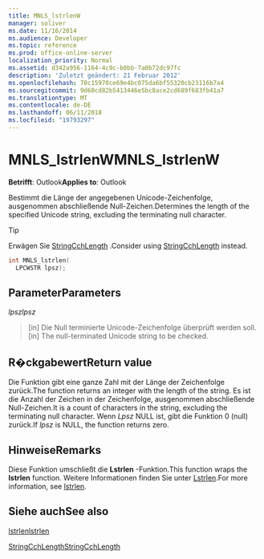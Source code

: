```yaml
---
title: MNLS_lstrlenW
manager: soliver
ms.date: 11/16/2014
ms.audience: Developer
ms.topic: reference
ms.prod: office-online-server
localization_priority: Normal
ms.assetid: d342a956-1164-4c9c-b0bb-7a0b72dc97fc
description: 'Zuletzt geändert: 21 Februar 2012'
ms.openlocfilehash: 70c15970ce69e4bc075da6bf55320cb23116b7a4
ms.sourcegitcommit: 9d60cd82b5413446e5bc8ace2cd689f683fb41a7
ms.translationtype: MT
ms.contentlocale: de-DE
ms.lasthandoff: 06/11/2018
ms.locfileid: "19793297"
---
```

# <a name="mnlslstrlenw"></a><span data-ttu-id="fd17d-103">MNLS_lstrlenW</span><span class="sxs-lookup"><span data-stu-id="fd17d-103">MNLS_lstrlenW</span></span>

  
  
<span data-ttu-id="fd17d-104">**Betrifft**: Outlook</span><span class="sxs-lookup"><span data-stu-id="fd17d-104">**Applies to**: Outlook</span></span> 
  
<span data-ttu-id="fd17d-105">Bestimmt die Länge der angegebenen Unicode-Zeichenfolge, ausgenommen abschließende Null-Zeichen.</span><span class="sxs-lookup"><span data-stu-id="fd17d-105">Determines the length of the specified Unicode string, excluding the terminating null character.</span></span>
  
> [!TIP]
> <span data-ttu-id="fd17d-106">Erwägen Sie [StringCchLength](http://msdn.microsoft.com/de-de/library/ms647539%28VS.85%29.aspx) .</span><span class="sxs-lookup"><span data-stu-id="fd17d-106">Consider using [StringCchLength](http://msdn.microsoft.com/de-de/library/ms647539%28VS.85%29.aspx) instead.</span></span> 
  
```cpp
int MNLS_lstrlen(
  LPCWSTR lpsz);
```

## <a name="parameters"></a><span data-ttu-id="fd17d-107">Parameter</span><span class="sxs-lookup"><span data-stu-id="fd17d-107">Parameters</span></span>

 <span data-ttu-id="fd17d-108">_lpsz_</span><span class="sxs-lookup"><span data-stu-id="fd17d-108">_lpsz_</span></span>
  
> <span data-ttu-id="fd17d-109">[in] Die Null terminierte Unicode-Zeichenfolge überprüft werden soll.</span><span class="sxs-lookup"><span data-stu-id="fd17d-109">[in] The null-terminated Unicode string to be checked.</span></span>
    
## <a name="return-value"></a><span data-ttu-id="fd17d-110">R�ckgabewert</span><span class="sxs-lookup"><span data-stu-id="fd17d-110">Return value</span></span>

<span data-ttu-id="fd17d-111">Die Funktion gibt eine ganze Zahl mit der Länge der Zeichenfolge zurück.</span><span class="sxs-lookup"><span data-stu-id="fd17d-111">The function returns an integer with the length of the string.</span></span> <span data-ttu-id="fd17d-112">Es ist die Anzahl der Zeichen in der Zeichenfolge, ausgenommen abschließende Null-Zeichen.</span><span class="sxs-lookup"><span data-stu-id="fd17d-112">It is a count of characters in the string, excluding the terminating null character.</span></span> <span data-ttu-id="fd17d-113">Wenn _Lpsz_ NULL ist, gibt die Funktion 0 (null) zurück.</span><span class="sxs-lookup"><span data-stu-id="fd17d-113">If  _lpsz_ is NULL, the function returns zero.</span></span> 
  
## <a name="remarks"></a><span data-ttu-id="fd17d-114">Hinweise</span><span class="sxs-lookup"><span data-stu-id="fd17d-114">Remarks</span></span>

<span data-ttu-id="fd17d-115">Diese Funktion umschließt die **Lstrlen** -Funktion.</span><span class="sxs-lookup"><span data-stu-id="fd17d-115">This function wraps the **lstrlen** function.</span></span> <span data-ttu-id="fd17d-116">Weitere Informationen finden Sie unter [Lstrlen](http://msdn.microsoft.com/de-de/library/ms647492%28VS.85%29.aspx).</span><span class="sxs-lookup"><span data-stu-id="fd17d-116">For more information, see [lstrlen](http://msdn.microsoft.com/de-de/library/ms647492%28VS.85%29.aspx).</span></span>
  
## <a name="see-also"></a><span data-ttu-id="fd17d-117">Siehe auch</span><span class="sxs-lookup"><span data-stu-id="fd17d-117">See also</span></span>



[<span data-ttu-id="fd17d-118">lstrlen</span><span class="sxs-lookup"><span data-stu-id="fd17d-118">lstrlen</span></span>](http://msdn.microsoft.com/de-de/library/ms647492%28VS.85%29.aspx)
  
[<span data-ttu-id="fd17d-119">StringCchLength</span><span class="sxs-lookup"><span data-stu-id="fd17d-119">StringCchLength</span></span>](http://msdn.microsoft.com/de-de/library/ms647539%28VS.85%29.aspx)

